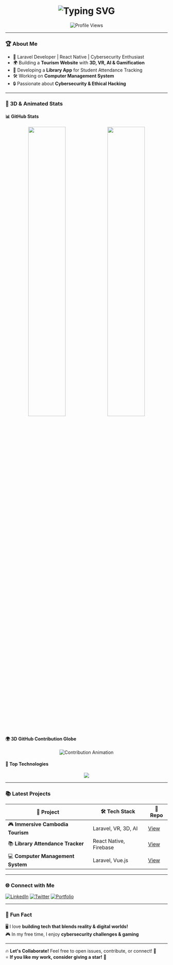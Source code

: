 <h1 align="center">
  <img src="https://readme-typing-svg.demolab.com?font=Fira+Code&weight=500&size=30&pause=1000&color=FF5733&center=true&vCenter=true&width=600&lines=Welcome+to+My+GitHub!;Laravel+%7C+React+Native+%7C+Cybersecurity;Building+Immersive+Tech+%F0%9F%92%BB" alt="Typing SVG">
</h1>

<p align="center">
  <img src="https://komarev.com/ghpvc/?username=your-username&label=Profile%20Views&color=blueviolet&style=flat-square" alt="Profile Views">
</p>

---

### 🏆 **About Me**
- 🎯 Laravel Developer | React Native | Cybersecurity Enthusiast  
- 🌍 Building a **Tourism Website** with **3D, VR, AI & Gamification**  
- 📱 Developing a **Library App** for Student Attendance Tracking  
- 🛠️ Working on **Computer Management System**  
- 🔒 Passionate about **Cybersecurity & Ethical Hacking**  

---

### 🎨 **3D & Animated Stats**
#### 📊 **GitHub Stats**
<p align="center">
  <img src="https://github-readme-stats.vercel.app/api?username=your-username&show_icons=true&theme=radical&count_private=true" width="48%">
  <img src="https://streak-stats.demolab.com/?user=your-username&theme=radical" width="48%">
</p>

#### 🌍 **3D GitHub Contribution Globe**
<p align="center">
  <img src="https://github.com/your-username/your-username/blob/main/assets/github-contribution-grid-snake.svg" alt="Contribution Animation">
</p>

#### 🚀 **Top Technologies**
<p align="center">
  <img src="https://skillicons.dev/icons?i=laravel,react,js,php,tailwind,bootstrap,postgresql,mysql,docker,linux" />
</p>

---

### 📚 **Latest Projects**
| 🔹 Project | 🛠 Tech Stack | 🔗 Repo |
|------------|-------------|---------|
| 🎮 **Immersive Cambodia Tourism** | Laravel, VR, 3D, AI | [View](https://github.com/your-username/tourism-project) |
| 📚 **Library Attendance Tracker** | React Native, Firebase | [View](https://github.com/your-username/library-app) |
| 💻 **Computer Management System** | Laravel, Vue.js | [View](https://github.com/your-username/computer-mgmt) |

---

### 🌐 **Connect with Me**
[![LinkedIn](https://img.shields.io/badge/-LinkedIn-blue?style=for-the-badge&logo=linkedin)](https://linkedin.com/in/your-profile)
[![Twitter](https://img.shields.io/badge/-Twitter-1DA1F2?style=for-the-badge&logo=twitter)](https://twitter.com/your-handle)
[![Portfolio](https://img.shields.io/badge/-Portfolio-darkgreen?style=for-the-badge&logo=github)](https://yourportfolio.com)

---

### 🎯 **Fun Fact**
🖥️ I love **building tech that blends reality & digital worlds!**  
🎮 In my free time, I enjoy **cybersecurity challenges & gaming**  

---

🔥 **Let's Collaborate!** Feel free to open issues, contribute, or connect! 🚀  
⭐ **If you like my work, consider giving a star!** 🌟  
